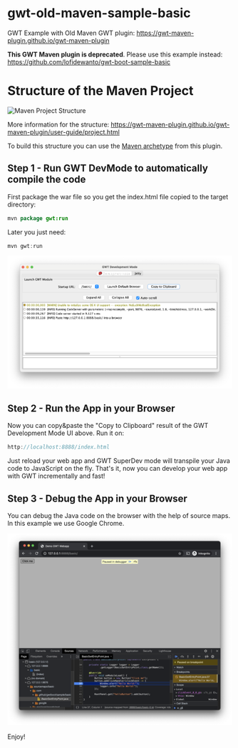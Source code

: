 # gwt-old-maven-sample-basic

GWT Example with Old Maven GWT plugin: https://gwt-maven-plugin.github.io/gwt-maven-plugin

**This GWT Maven plugin is deprecated**. Please use this example instead: https://github.com/lofidewanto/gwt-boot-sample-basic

# Structure of the Maven Project

![Maven Project Structure](https://gwt-maven-plugin.github.io/gwt-maven-plugin/images/user-guide/projectLayout.png?raw=true "Maven Project Structure")

More information for the structure: https://gwt-maven-plugin.github.io/gwt-maven-plugin/user-guide/project.html

To build this structure you can use the [Maven archetype](https://gwt-maven-plugin.github.io/gwt-maven-plugin/user-guide/archetype.html) from this plugin.

## Step 1 - Run GWT DevMode to automatically compile the code

First package the war file so you get the index.html file copied to the target directory:

```java
mvn package gwt:run
```

Later you just need: 

```java
mvn gwt:run
```

![GWT Development Mode](gwt-boot-sample-development-mode.png?raw=true "GWT Development Mode")

## Step 2 - Run the App in your Browser

Now you can copy&paste the "Copy to Clipboard" result of the GWT Development Mode UI above. Run it on:

```java
http://localhost:8888/index.html
```

Just reload your web app and GWT SuperDev mode will transpile your
Java code to JavaScript on the fly. That's it, now you can develop 
your web app with GWT incrementally and fast! 

## Step 3 - Debug the App in your Browser

You can debug the Java code on the browser with the help of source maps. In this example we use Google Chrome.

![GWT Debug Chrome](gwt-boot-sample-debugging.png?raw=true "GWT Debug Chrome")

Enjoy! 
